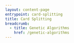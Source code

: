 ```yaml
---
layout: content-page
entrypoint: card-splitting
title: Card Splitting
breadcrumb:
  - title: Genetic Algorithms
    href: /genetic-algorithms
---
```


<card-splitting></card-splitting>
